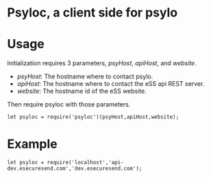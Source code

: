 # Psyloc, a client side for psylo

# Usage

Initialization requires 3 parameters, *psyHost*, *apiHost*, and 
*website*.  
* *psyHost*: The hostname where to contact psylo.
* *apiHost*: The hostname where to contact the eSS api REST server.
* *website*: The hostname id of the eSS website.

Then require psyloc with those parameters.

    let psyloc = require('psyloc')(psyHost,apiHost,website);

# Example

    let psyloc = require('localhost','api-dev.esecuresend.com','dev.esecuresend.com');

